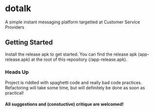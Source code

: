 # dotalk

A simple instant messaging platform targetted at Customer Service Providers

## Getting Started

Install the release apk to get started.
You can find the release apk (app-release.apk) at the root of this repository (/app-release.apk).

### Heads Up

Project is riddled with spaghetti code and really bad code practices. Refactoring will take some time, but will definitely be done as soon as practical!

#### All suggestions and (constuctive) critique are welcomed!

